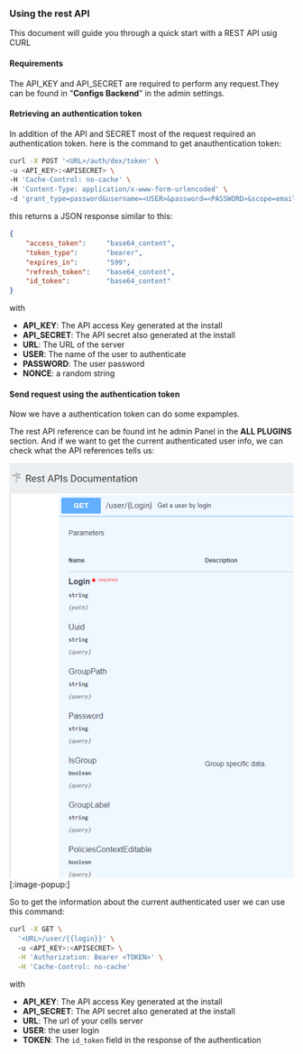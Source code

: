 ### Using the rest API

This document will guide you through a quick start with a REST API usig CURL

#### Requirements

The API_KEY and API_SECRET are required to perform any request.They can be found in "**Configs Backend**" in the admin settings.


#### Retrieving an authentication token

In addition of the API and SECRET most of the request required an authentication token. here is the command to get anauthentication token:

``` bash
curl -X POST '<URL>/auth/dex/token' \
-u <API_KEY>:<APISECRET> \
-H 'Cache-Control: no-cache' \
-H 'Content-Type: application/x-www-form-urlencoded' \
-d 'grant_type=password&username=<USER>&password=<PASSWORD>&scope=email%20profile%20pydio&nonce=<NONCE>'
```

this returns a JSON response similar to this:

``` JSON
{
    "access_token":     "base64_content",
    "token_type":       "bearer",
    "expires_in":       "599",
    "refresh_token":    "base64_content",
    "id_token":         "base64_content"
}
```

with

- **API_KEY**: The API access Key generated at the install
- **API_SECRET**: The API secret also generated at the install
- **URL**: The URL of the server
- **USER**: The name of the user to authenticate
- **PASSWORD**: The user password
- **NONCE**: a random string

#### Send request using the authentication token

Now we have a authentication token can do some expamples.

The rest API reference can be found int he admin Panel in the **ALL PLUGINS** section. And if we want to get the current authenticated user info, we can check what the API references tells us:

![REST API user get info](/images/5_advanced/rest_user_service_get_ref.png "User service API reference")[:image-popup:]

So to get the information about the current authenticated user we can use this command:

``` Bash
curl -X GET \
  '<URL>/user/{{login}}' \  
  -u <API_KEY>:<APISECRET> \
  -H 'Authorization: Bearer <TOKEN>' \
  -H 'Cache-Control: no-cache'
```
with

- **API_KEY**: The API access Key generated at the install
- **API_SECRET**: The API secret also generated at the install
- **URL**: The url of your cells server
- **USER**: the user login
- **TOKEN**: The `id_token` field in the response of the authentication

